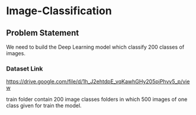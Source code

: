 # Image-Classification

## Problem Statement
We need to build the Deep Learning model which classify 200 classes of images.

### Dataset Link
https://drive.google.com/file/d/1h_J2ehtdpE_vqKawhGHy205pjPhvv5_p/view

train folder contain 200 image classes folders in which 500 images of one class given for train the model.
